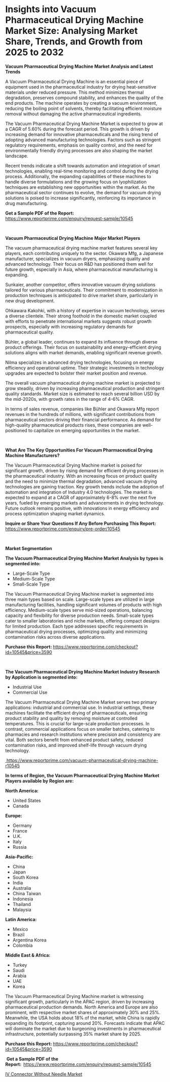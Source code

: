 <p><h1>Insights into Vacuum Pharmaceutical Drying Machine Market Size: Analysing Market Share, Trends, and Growth from 2025 to 2032</h1></p><p><strong>Vacuum Pharmaceutical Drying Machine Market Analysis and Latest Trends</strong></p>
<p><p>A Vacuum Pharmaceutical Drying Machine is an essential piece of equipment used in the pharmaceutical industry for drying heat-sensitive materials under reduced pressure. This method minimizes thermal degradation, preserves compound stability, and enhances the quality of the end products. The machine operates by creating a vacuum environment, reducing the boiling point of solvents, thereby facilitating efficient moisture removal without damaging the active pharmaceutical ingredients.</p><p>The Vacuum Pharmaceutical Drying Machine Market is expected to grow at a CAGR of 5.60% during the forecast period. This growth is driven by increasing demand for innovative pharmaceuticals and the rising trend of adopting advanced manufacturing technologies. Factors such as stringent regulatory requirements, emphasis on quality control, and the need for environmentally friendly drying processes are also shaping the market landscape. </p><p>Recent trends indicate a shift towards automation and integration of smart technologies, enabling real-time monitoring and control during the drying process. Additionally, the expanding capabilities of these machines to handle diverse formulations and the growing focus on lyophilization techniques are establishing new opportunities within the market. As the pharmaceutical sector continues to evolve, the demand for vacuum drying solutions is poised to increase significantly, reinforcing its importance in drug manufacturing.</p></p>
<p><strong>Get a Sample PDF of the Report:&nbsp;</strong> <a href="https://www.reportprime.com/enquiry/request-sample/10545?utm_campaign=3021&utm_medium=2&utm_source=Github&utm_content=ia&utm_term=20032025&utm_id=vacuum-pharmaceutical-drying-machine">https://www.reportprime.com/enquiry/request-sample/10545</a></p>
<p>&nbsp;</p>
<p><strong>Vacuum Pharmaceutical Drying Machine Major Market Players</strong></p>
<p><p>The vacuum pharmaceutical drying machine market features several key players, each contributing uniquely to the sector. Okawara Mfg, a Japanese manufacturer, specializes in vacuum dryers, emphasizing quality and advanced technology. Their focus on R&D has positioned them well for future growth, especially in Asia, where pharmaceutical manufacturing is expanding.</p><p>Sunkaier, another competitor, offers innovative vacuum drying solutions tailored for various pharmaceuticals. Their commitment to modernization in production techniques is anticipated to drive market share, particularly in new drug development.</p><p>Ohkawara Kakohki, with a history of expertise in vacuum technology, serves a diverse clientele. Their strong foothold in the domestic market coupled with efforts to penetrate international markets suggests robust growth prospects, especially with increasing regulatory demands for pharmaceutical quality.</p><p>Bühler, a global leader, continues to expand its influence through diverse product offerings. Their focus on sustainability and energy-efficient drying solutions aligns with market demands, enabling significant revenue growth.</p><p>Nilma specializes in advanced drying technologies, focusing on energy efficiency and operational uptime. Their strategic investments in technology upgrades are expected to bolster their market position and revenue.</p><p>The overall vacuum pharmaceutical drying machine market is projected to grow steadily, driven by increasing pharmaceutical production and stringent quality standards. Market size is estimated to reach several billion USD by the mid-2020s, with growth rates in the range of 4-6% CAGR.</p><p>In terms of sales revenue, companies like Bühler and Okawara Mfg report revenues in the hundreds of millions, with significant contributions from pharmaceutical sectors driving their financial performance. As demand for high-quality pharmaceutical products rises, these companies are well-positioned to capitalize on emerging opportunities in the market.</p></p>
<p>&nbsp;</p>
<p><strong>What Are The Key Opportunities For Vacuum Pharmaceutical Drying Machine Manufacturers?</strong></p>
<p><p>The Vacuum Pharmaceutical Drying Machine market is poised for significant growth, driven by rising demand for efficient drying processes in the pharmaceutical industry. With an increasing focus on product quality and the need to minimize thermal degradation, advanced vacuum drying technologies are gaining traction. Key growth trends include the adoption of automation and integration of Industry 4.0 technologies. The market is expected to expand at a CAGR of approximately 6-8% over the next five years, fueled by emerging markets and advancements in drying technology. Future outlook remains positive, with innovations in energy efficiency and process optimization shaping market dynamics.</p></p>
<p><strong>Inquire or Share Your Questions If Any Before Purchasing This Report:</strong> <a href="https://www.reportprime.com/enquiry/pre-order/10545?utm_campaign=3021&utm_medium=2&utm_source=Github&utm_content=ia&utm_term=20032025&utm_id=vacuum-pharmaceutical-drying-machine">https://www.reportprime.com/enquiry/pre-order/10545</a></p>
<p>&nbsp;</p>
<p><strong>Market Segmentation</strong></p>
<p><strong>The Vacuum Pharmaceutical Drying Machine Market Analysis by types is segmented into:</strong></p>
<p><ul><li>Large-Scale Type</li><li>Medium-Scale Type</li><li>Small-Scale Type</li></ul></p>
<p><p>The Vacuum Pharmaceutical Drying Machine market is segmented into three main types based on scale. Large-scale types are utilized in large manufacturing facilities, handling significant volumes of products with high efficiency. Medium-scale types serve mid-sized operations, balancing capacity and flexibility for diverse production needs. Small-scale types cater to smaller laboratories and niche markets, offering compact designs for limited production. Each type addresses specific requirements in pharmaceutical drying processes, optimizing quality and minimizing contamination risks across diverse applications.</p></p>
<p><strong>Purchase this Report:&nbsp;</strong><a href="https://www.reportprime.com/checkout?id=10545&price=3590&utm_campaign=3021&utm_medium=2&utm_source=Github&utm_content=ia&utm_term=20032025&utm_id=vacuum-pharmaceutical-drying-machine">https://www.reportprime.com/checkout?id=10545&price=3590</a></p>
<p>&nbsp;</p>
<p><strong>The Vacuum Pharmaceutical Drying Machine Market Industry Research by Application is segmented into:</strong></p>
<p><ul><li>Industrial Use</li><li>Commercial Use</li></ul></p>
<p><p>The Vacuum Pharmaceutical Drying Machine Market serves two primary applications: industrial and commercial use. In industrial settings, these machines facilitate the efficient drying of pharmaceuticals, ensuring product stability and quality by removing moisture at controlled temperatures. This is crucial for large-scale production processes. In contrast, commercial applications focus on smaller batches, catering to pharmacies and research institutions where precision and consistency are vital. Both sectors benefit from enhanced product safety, reduced contamination risks, and improved shelf-life through vacuum drying technology.</p></p>
<p><a href="https://www.reportprime.com/vacuum-pharmaceutical-drying-machine-r10545?utm_campaign=3021&utm_medium=2&utm_source=Github&utm_content=ia&utm_term=20032025&utm_id=vacuum-pharmaceutical-drying-machine">&nbsp;https://www.reportprime.com/vacuum-pharmaceutical-drying-machine-r10545</a></p>
<p><strong>In terms of Region, the Vacuum Pharmaceutical Drying Machine Market Players available by Region are:</strong></p>
<p>
    <p> <strong> North America: </strong>
        <ul>
            <li>United States</li>
            <li>Canada</li>
        </ul>
        </p> 
    <p> <strong> Europe: </strong>
        <ul>
            <li>Germany</li>
            <li>France</li>
            <li>U.K.</li>
            <li>Italy</li>
            <li>Russia</li>
        </ul>
        </p> 
    <p> <strong> Asia-Pacific: </strong>
        <ul>
            <li>China</li>
            <li>Japan</li>
            <li>South Korea</li>
            <li>India</li>
            <li>Australia</li>
            <li>China Taiwan</li>
            <li>Indonesia</li>
            <li>Thailand</li>
            <li>Malaysia</li>
        </ul>
        </p> 
    <p> <strong> Latin America: </strong>
        <ul>
            <li>Mexico</li>
            <li>Brazil</li>
            <li>Argentina Korea</li>
            <li>Colombia</li>
        </ul>
        </p> 
    <p> <strong> Middle East & Africa: </strong>
        <ul>
            <li>Turkey</li>
            <li>Saudi</li>
            <li>Arabia</li>
            <li>UAE</li>
            <li>Korea</li>
        </ul>
    </p>
    </p>
<p><p>The Vacuum Pharmaceutical Drying Machine market is witnessing significant growth, particularly in the APAC region, driven by increasing pharmaceutical production demands. North America and Europe are also prominent, with respective market shares of approximately 30% and 25%. Meanwhile, the USA holds about 18% of the market, while China is rapidly expanding its footprint, capturing around 20%. Forecasts indicate that APAC will dominate the market due to burgeoning investments in pharmaceutical infrastructure, potentially surpassing 35% market share by 2025.</p></p>
<p><strong>Purchase this Report: </strong><a href="https://www.reportprime.com/checkout?id=10545&price=3590&utm_campaign=3021&utm_medium=2&utm_source=Github&utm_content=ia&utm_term=20032025&utm_id=vacuum-pharmaceutical-drying-machine">https://www.reportprime.com/checkout?id=10545&price=3590</a></p>
<p>&nbsp;<strong>Get a Sample PDF of the Report:&nbsp;&nbsp;</strong><a href="https://www.reportprime.com/enquiry/request-sample/10545?utm_campaign=3021&utm_medium=2&utm_source=Github&utm_content=ia&utm_term=20032025&utm_id=vacuum-pharmaceutical-drying-machine">https://www.reportprime.com/enquiry/request-sample/10545</a></p>
<p><strong></strong></p>
<p><p><a href="https://github.com/elodielamto06/Market-Research-Report-List-1/blob/main/iv-connector-without-needle-market.md?utm_campaign=3021&utm_medium=2&utm_source=Github&utm_content=ia&utm_term=20032025&utm_id=vacuum-pharmaceutical-drying-machine">IV Connector Without Needle Market</a></p></p>